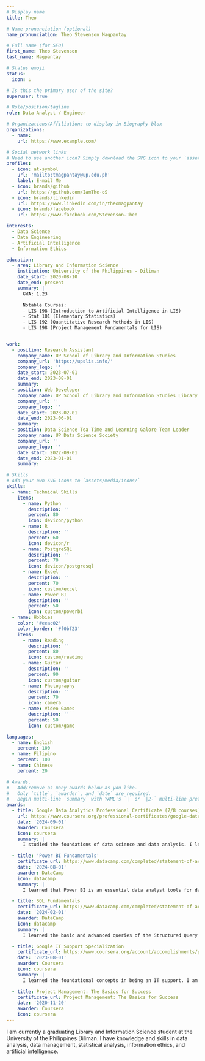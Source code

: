 ```yaml
---
# Display name
title: Theo

# Name pronunciation (optional)
name_pronunciation: Theo Stevenson Magpantay

# Full name (for SEO)
first_name: Theo Stevenson
last_name: Magpantay

# Status emoji
status:
  icon: ☕️

# Is this the primary user of the site?
superuser: true

# Role/position/tagline
role: Data Analyst / Engineer

# Organizations/Affiliations to display in Biography blox
organizations:
  - name: 
    url: https://www.example.com/

# Social network links
# Need to use another icon? Simply download the SVG icon to your `assets/media/icons/` folder.
profiles:
  - icon: at-symbol
    url: 'mailto:tmagpantay@up.edu.ph'
    label: E-mail Me
  - icon: brands/github
    url: https://github.com/IamThe-oS
  - icon: brands/linkedin
    url: https://www.linkedin.com/in/theomagpantay
  - icon: brands/facebook
    url: https://www.facebook.com/Stevenson.Theo

interests:
  - Data Science
  - Data Engineering
  - Artificial Intelligence
  - Information Ethics

education:
  - area: Library and Information Science
    institution: University of the Philippines - Diliman
    date_start: 2020-08-10
    date_end: present
    summary: |
      GWA: 1.23

      Notable Courses:
      - LIS 198 (Introduction to Artificial Intelligence in LIS)
      - Stat 101 (Elementary Statistics)
      - LIS 192 (Quantitative Research Methods in LIS)
      - LIS 198 (Project Management Fundamentals for LIS)


work:
  - position: Research Assistant
    company_name: UP School of Library and Information Studies 
    company_url: 'https://upslis.info/'
    company_logo: ''
    date_start: 2023-07-01
    date_end: 2023-08-01
    summary: 
  - position: Web Developer
    company_name: UP School of Library and Information Studies Library
    company_url: ''
    company_logo: ''
    date_start: 2023-02-01
    date_end: 2023-06-01
    summary:
  - position: Data Science Tea Time and Learning Galore Team Leader
    company_name: UP Data Science Society
    company_url: ''
    company_logo: ''
    date_start: 2022-09-01
    date_end: 2023-01-01
    summary: 

# Skills
# Add your own SVG icons to `assets/media/icons/`
skills:
  - name: Technical Skills
    items:
      - name: Python
        description: ''
        percent: 80
        icon: devicon/python
      - name: R
        description: ''
        percent: 60
        icon: devicon/r
      - name: PostgreSQL
        description: ''
        percent: 70
        icon: devicon/postgresql
      - name: Excel
        description: ''
        percent: 70
        icon: custom/excel
      - name: Power BI
        description: ''
        percent: 50
        icon: custom/powerbi
  - name: Hobbies
    color: '#eeac02'
    color_border: '#f0bf23'
    items:
      - name: Reading
        description: ''
        percent: 80
        icon: custom/reading
      - name: Guitar
        description: ''
        percent: 90
        icon: custom/guitar
      - name: Photography
        description: ''
        percent: 70
        icon: camera
      - name: Video Games
        description: ''
        percent: 50
        icon: custom/game

languages:
  - name: English
    percent: 100
  - name: Filipino
    percent: 100
  - name: Chinese
    percent: 20

# Awards.
#   Add/remove as many awards below as you like.
#   Only `title`, `awarder`, and `date` are required.
#   Begin multi-line `summary` with YAML's `|` or `|2-` multi-line prefix and indent 2 spaces below.
awards:
  - title: Google Data Analytics Professional Certificate (7/8 courses)
    url: https://www.coursera.org/professional-certificates/google-data-analytics
    date: '2024-09-01'
    awarder: Coursera
    icon: coursera
    summary: |
      I studied the foundations of data science and data analysis. I learned about the various tools for being a data analyst, such as BigQuery/SQL, Google Sheet/Excel, Tableau/PowerBI, and the R programming language. I became familiar with using SQL, Google Sheet/Excel, and R for extracting, loading, and transforming data, as well as cleaning and analyzing data;  utilizing Google Sheet/Excel, R, and Tableau for data visualization; and applying the skills and concept to conduct a case study.   

  - title: 'Power BI Fundamentals'
    certificate_url: https://www.datacamp.com/completed/statement-of-accomplishment/track/140ea79b940e7e3c9d6f16effd70226fde513a05
    date: '2024-08-01'
    awarder: DataCamp
    icon: datacamp
    summary: |
      I learned that Power BI is an essential data analyst tools for data modeling, data analysis, and data visualization. It is a very powerful tool, often used by data practitioners to share their findings and insights to stakeholders. Data visualization transforms the data and the findings easier to see and understand.  

  - title: SQL Fundamentals
    certificate_url: https://www.datacamp.com/completed/statement-of-accomplishment/track/140ea79b940e7e3c9d6f16effd70226fde513a05
    date: '2024-02-01'
    awarder: DataCamp
    icon: datacamp
    summary: |
      I learned the basic and advanced queries of the Structured Query Language (SQL), which is often used to query databases that contain large data. One big advantage of databases compared to the other data storage, spreadsheet, is that databases are scalable and can save space by normalizing the data. Using SQL, we can model our data and normalize database with the star schema or the snowflake schema. SQL can also be used to perform data cleaning and data analysis of large amount of data.

  - title: Google IT Support Specialization
    certificate_url: https://www.coursera.org/account/accomplishments/professional-cert/C6XDEVP3TFT5
    date: '2023-08-01'
    awarder: Coursera
    icon: coursera
    summary: |
      I learned the foundational concepts in being an IT support. I am exposed to concepts and practices in computer networking, cybersecurity, operating systems, system administration, and IT infrastructures. 

  - title: Project Management: The Basics for Success
    certificate_url: Project Management: The Basics for Success
    date: '2020-11-20'
    awarder: Coursera
    icon: coursera
---
```

I am currently a graduating Library and Information Science student at the University of the Philippines Diliman. I have knowledge and skills in data analysis, data management, statistical analysis, information ethics, and artificial intelligence.
